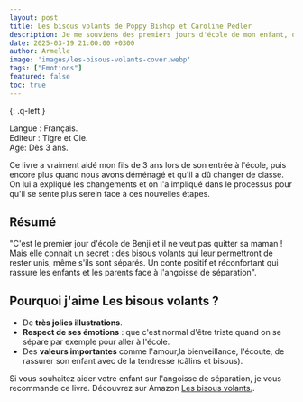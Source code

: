 ```yaml
---
layout: post
title: Les bisous volants de Poppy Bishop et Caroline Pedler
description: Je me souviens des premiers jours d'école de mon enfant, où l'angoisse de la séparation était bien présente. Pour l'aider à traverser cette étape, j'ai trouvé ce livre réconfortant qui aborde ce moment délicat avec douceur et tendresse.
date: 2025-03-19 21:00:00 +0300
author: Armelle
image: 'images/les-bisous-volants-cover.webp'
tags: ["Emotions"]
featured: false
toc: true
---
```


{: .q-left }

Langue : Français.     
Editeur : Tigre et Cie.  
Age: Dès 3 ans.

Ce livre a vraiment aidé mon fils de 3 ans lors de son entrée à l'école, puis encore plus quand nous avons déménagé et qu'il a dû changer de classe. On lui a expliqué les changements et on l'a impliqué dans le processus pour qu'il se sente plus serein face à ces nouvelles étapes.

## Résumé

"C'est le premier jour d'école de Benji et il ne veut pas quitter sa maman ! Mais elle connait un secret : des bisous volants qui leur permettront de rester unis, même s'ils sont séparés. Un conte positif et réconfortant qui rassure les enfants et les parents face à l'angoisse de séparation".

## Pourquoi j'aime Les bisous volants ?

- De **très jolies illustrations**.
- **Respect de ses émotions** : que c'est normal d'être triste quand on se sépare par exemple pour aller à l'école. 
- Des **valeurs importantes** comme l'amour,la bienveillance, l'écoute, de rassurer son enfant avec de la tendresse (câlins et bisous).

Si vous souhaitez aider votre enfant sur l'angoisse de séparation, je vous recommande ce livre. Découvrez sur Amazon [Les bisous volants.](https://amzn.to/43Pbmi7).  
